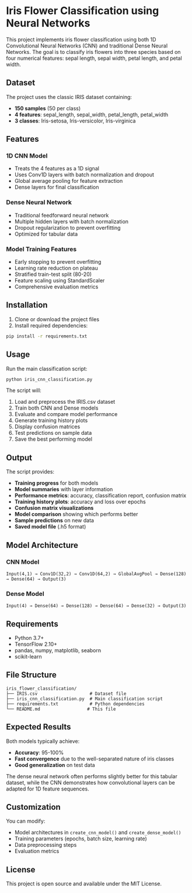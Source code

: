 # Iris Flower Classification using Neural Networks

This project implements iris flower classification using both 1D Convolutional Neural Networks (CNN) and traditional Dense Neural Networks. The goal is to classify iris flowers into three species based on four numerical features: sepal length, sepal width, petal length, and petal width.

## Dataset

The project uses the classic IRIS dataset containing:
- **150 samples** (50 per class)
- **4 features**: sepal_length, sepal_width, petal_length, petal_width
- **3 classes**: Iris-setosa, Iris-versicolor, Iris-virginica

## Features

### 1D CNN Model
- Treats the 4 features as a 1D signal
- Uses Conv1D layers with batch normalization and dropout
- Global average pooling for feature extraction
- Dense layers for final classification

### Dense Neural Network
- Traditional feedforward neural network
- Multiple hidden layers with batch normalization
- Dropout regularization to prevent overfitting
- Optimized for tabular data

### Model Training Features
- Early stopping to prevent overfitting
- Learning rate reduction on plateau
- Stratified train-test split (80-20)
- Feature scaling using StandardScaler
- Comprehensive evaluation metrics

## Installation

1. Clone or download the project files
2. Install required dependencies:
```bash
pip install -r requirements.txt
```

## Usage

Run the main classification script:
```bash
python iris_cnn_classification.py
```

The script will:
1. Load and preprocess the IRIS.csv dataset
2. Train both CNN and Dense models
3. Evaluate and compare model performance
4. Generate training history plots
5. Display confusion matrices
6. Test predictions on sample data
7. Save the best performing model

## Output

The script provides:
- **Training progress** for both models
- **Model summaries** with layer information
- **Performance metrics**: accuracy, classification report, confusion matrix
- **Training history plots**: accuracy and loss over epochs
- **Confusion matrix visualizations**
- **Model comparison** showing which performs better
- **Sample predictions** on new data
- **Saved model file** (.h5 format)

## Model Architecture

### CNN Model
```
Input(4,1) → Conv1D(32,2) → Conv1D(64,2) → GlobalAvgPool → Dense(128) → Dense(64) → Output(3)
```

### Dense Model
```
Input(4) → Dense(64) → Dense(128) → Dense(64) → Dense(32) → Output(3)
```

## Requirements

- Python 3.7+
- TensorFlow 2.10+
- pandas, numpy, matplotlib, seaborn
- scikit-learn

## File Structure

```
iris_flower_classification/
├── IRIS.csv                    # Dataset file
├── iris_cnn_classification.py  # Main classification script
├── requirements.txt            # Python dependencies
└── README.md                  # This file
```

## Expected Results

Both models typically achieve:
- **Accuracy**: 95-100%
- **Fast convergence** due to the well-separated nature of iris classes
- **Good generalization** on test data

The dense neural network often performs slightly better for this tabular dataset, while the CNN demonstrates how convolutional layers can be adapted for 1D feature sequences.

## Customization

You can modify:
- Model architectures in `create_cnn_model()` and `create_dense_model()`
- Training parameters (epochs, batch size, learning rate)
- Data preprocessing steps
- Evaluation metrics

## License

This project is open source and available under the MIT License. 